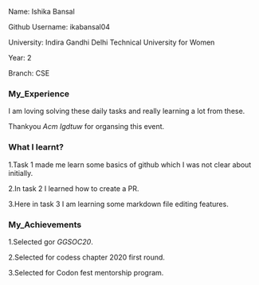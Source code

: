 Name: Ishika Bansal

Github Username: ikabansal04

University: Indira Gandhi Delhi Technical University for Women

Year: 2

Branch: CSE



### My_Experience
I am loving solving these daily tasks and really learning a lot from these.

Thankyou *Acm Igdtuw* for organsing this event.

### What I learnt?
1.Task 1 made me learn some basics of github which I was not clear about initially.

2.In task 2 I learned how to create a PR.

3.Here in task 3 I am learning some markdown file editing features.


### My_Achievements
1.Selected gor _GGSOC20_.

2.Selected for codess chapter 2020 first round.

3.Selected for Codon fest mentorship program.

